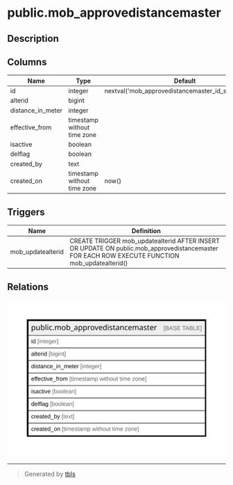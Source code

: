 # public.mob_approvedistancemaster

## Description

## Columns

| Name | Type | Default | Nullable | Children | Parents | Comment |
| ---- | ---- | ------- | -------- | -------- | ------- | ------- |
| id | integer | nextval('mob_approvedistancemaster_id_seq'::regclass) | false |  |  |  |
| alterid | bigint |  | true |  |  |  |
| distance_in_meter | integer |  | true |  |  |  |
| effective_from | timestamp without time zone |  | true |  |  |  |
| isactive | boolean |  | true |  |  |  |
| delflag | boolean |  | true |  |  |  |
| created_by | text |  | true |  |  |  |
| created_on | timestamp without time zone | now() | true |  |  |  |

## Triggers

| Name | Definition |
| ---- | ---------- |
| mob_updatealterid | CREATE TRIGGER mob_updatealterid AFTER INSERT OR UPDATE ON public.mob_approvedistancemaster FOR EACH ROW EXECUTE FUNCTION mob_updatealterid() |

## Relations

![er](public.mob_approvedistancemaster.svg)

---

> Generated by [tbls](https://github.com/k1LoW/tbls)
